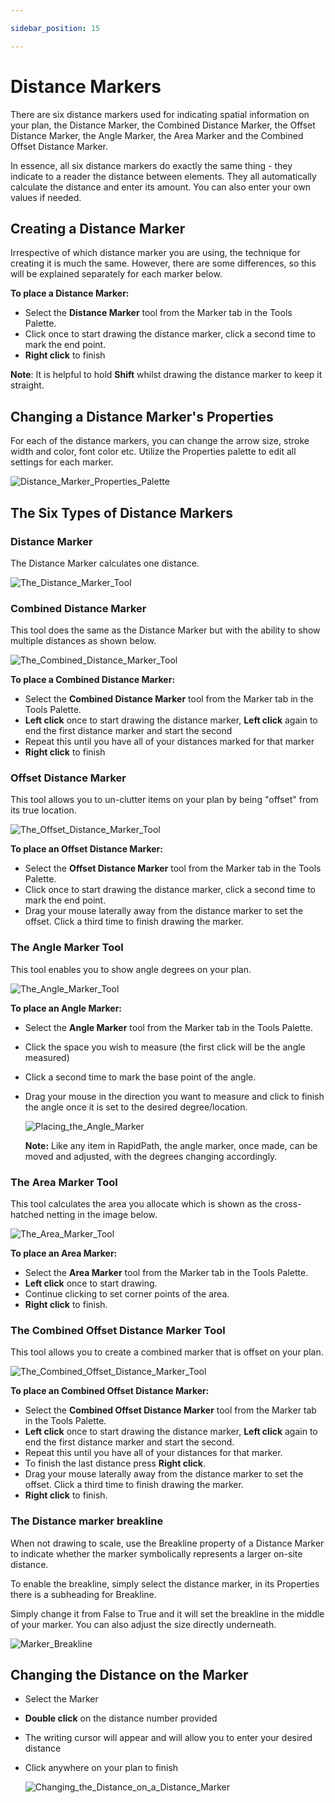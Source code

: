 ```yaml
---

sidebar_position: 15

---
```

# Distance Markers

There are six distance markers used for indicating spatial information on your plan, the Distance Marker, the Combined Distance Marker, the Offset Distance Marker, the Angle Marker, the Area Marker and the Combined Offset Distance Marker.

In essence, all six distance markers do exactly the same thing - they indicate to a reader the distance between elements. They all automatically calculate the distance and enter its amount. You can also enter your own values if needed.

## Creating a Distance Marker

Irrespective of which distance marker you are using, the technique for creating it is much the same. However, there are some differences, so this will be explained separately for each marker below.

**To place a Distance Marker:**

- Select the **Distance Marker** tool from the Marker tab in the Tools Palette.
- Click once to start drawing the distance marker, click a second time to mark the end point.
- **Right click** to finish

**Note**: It is helpful to hold **Shift** whilst drawing the distance marker to keep it straight.

## Changing a Distance Marker's Properties

For each of the distance markers, you can change the arrow size, stroke width and color, font color etc. Utilize the Properties palette to edit all settings for each marker.

![Distance_Marker_Properties_Palette](./assets/Distance_Marker_Properties_Palette.png)

## The Six Types of Distance Markers

### Distance Marker

The Distance Marker calculates one distance.

![The_Distance_Marker_Tool](./assets/The_Distance_Marker_Tool.png)

### Combined Distance Marker

This tool does the same as the Distance Marker but with the ability to show multiple distances as shown below.

![The_Combined_Distance_Marker_Tool](./assets/The_Combined_Distance_Marker_Tool.png)

**To place a Combined Distance Marker:**

- Select the **Combined Distance Marker** tool from the Marker tab in the Tools Palette.
- **Left click** once to start drawing the distance marker, **Left click** again to end the first distance marker and start the second
- Repeat this until you have all of your distances marked for that marker
- **Right click** to finish

### Offset Distance Marker

This tool allows you to un-clutter items on your plan by being "offset" from its true location.

![The_Offset_Distance_Marker_Tool](./assets/The_Offset_Distance_Marker_Tool.png)

**To place an Offset Distance Marker:**

- Select the **Offset Distance Marker** tool from the Marker tab in the Tools Palette.
- Click once to start drawing the distance marker, click a second time to mark the end point.
- Drag your mouse laterally away from the distance
marker to set the offset. Click a third time to finish drawing the marker.

### The Angle Marker Tool

This tool enables you to show angle degrees on your plan.

![The_Angle_Marker_Tool](./assets/The_Angle_Marker_Tool.png)

**To place an Angle Marker:**

- Select the **Angle Marker** tool from the Marker tab in the Tools Palette.
- Click the space you wish to measure (the first click will be the angle measured)
- Click a second time to mark the base point of the angle.
- Drag your mouse in the direction you want to measure and click to finish the angle once it is set to the desired degree/location.

    ![Placing_the_Angle_Marker](./assets/Placing_the_Angle_Marker.png)

    **Note:** Like any item in RapidPath, the angle marker, once made, can be moved and adjusted, with the degrees changing accordingly.

### The Area Marker Tool

This tool calculates the area you allocate which is shown as the cross-hatched netting in the image below.

![The_Area_Marker_Tool](./assets/The_Area_Marker_Tool.png)

**To place an Area Marker:**

- Select the **Area Marker** tool from the Marker tab in the Tools Palette.
- **Left click** once to start drawing.
- Continue clicking to set corner points of the area.
- **Right click** to finish.

### The Combined Offset Distance Marker Tool

This tool allows you to create a combined marker that is offset on your plan.

![The_Combined_Offset_Distance_Marker_Tool](./assets/The_Combined_Offset_Distance_Marker_Tool.png)

**To place an Combined Offset Distance Marker:**

- Select the **Combined Offset Distance Marker** tool from the Marker tab in the Tools Palette.
- **Left click** once to start drawing the distance marker, **Left click** again to end the first distance marker and start the second.
- Repeat this until you have all of your distances for that marker.
- To finish the last distance press **Right click**.
- Drag your mouse laterally away from the distance marker to set the offset. Click a third time to finish drawing the marker.
- **Right click** to finish.

### The Distance marker breakline

When not drawing to scale, use the Breakline property of a Distance Marker to indicate whether the marker symbolically represents a larger on-site distance.

To enable the breakline, simply select the distance marker, in its Properties there is a subheading for Breakline.

Simply change it from False to True and it will set the breakline in the middle of your marker. You can also adjust the size directly underneath.

![Marker_Breakline](./assets/Marker_Breakline.png)

## Changing the Distance on the Marker

- Select the Marker
- **Double click** on the distance number provided
- The writing cursor will appear and will allow you to enter your desired distance
- Click anywhere on your plan to finish

    ![Changing_the_Distance_on_a_Distance_Marker](./assets/Changing_the_Distance_on_a_Distance_Marker.png)
